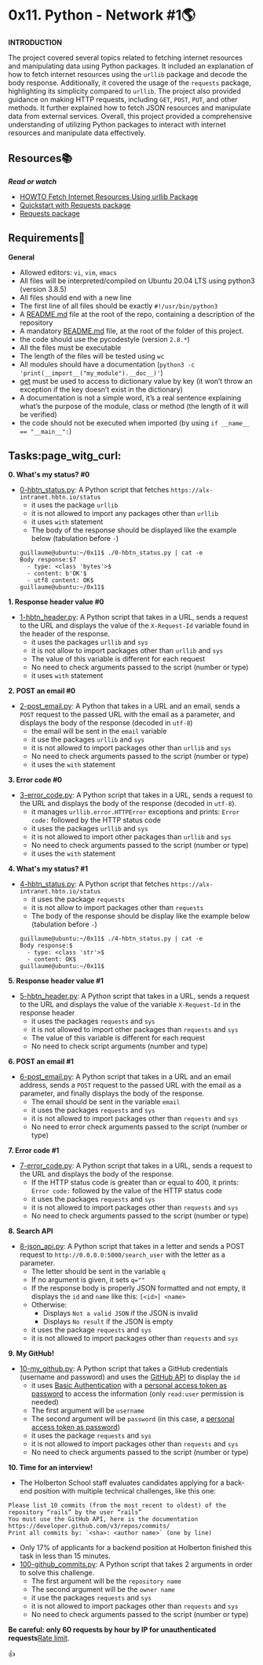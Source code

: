 # 0x11. Python - Network #1:earth_americas:

**INTRODUCTION**

The project covered several topics related to fetching internet resources and manipulating data using Python packages. It included an explanation of how to fetch internet resources using the `urllib` package and decode the body response. Additionally, it covered the usage of the `requests` package, highlighting its simplicity compared to `urllib`. The project also provided guidance on making HTTP requests, including `GET`, `POST`, `PUT`, and other methods. It further explained how to fetch JSON resources and manipulate data from external services. Overall, this project provided a comprehensive understanding of utilizing Python packages to interact with internet resources and manipulate data effectively.

## Resources:books:
***Read or watch***
- [HOWTO Fetch Internet Resources Using urllib Package](https://docs.python.org/3/howto/urllib2.html)
- [Quickstart with Requests package](https://requests.readthedocs.io/en/latest/)
- [Requests package](https://pypi.org/project/requests/)

## Requirements:pushpin:

**General**
- Allowed editors: `vi`, `vim`, `emacs`
- All files will be interpreted/compiled on Ubuntu 20.04 LTS using python3 (version 3.8.5)
- All files should end with a new line
- The first line of all files should be exactly `#!/usr/bin/python3`
- A [README.md](../README.md) file at the root of the repo, containing a description of the repository
- A mandatory [README.md](./README.md) file, at the root of the folder of this project.
- the code should use the pycodestyle (version `2.8.*`)
- All the files must be executable
- The length of the files will be tested using `wc`
- All modules should have a documentation (`python3 -c 'print(__import__("my_module").__doc__)'`)
- [get](https://docs.python.org/3.4/library/stdtypes.html#dict.get) must be used to access to dictionary value by key (it won’t throw an exception if the key doesn’t exist in the dictionary)
- A documentation is not a simple word, it’s a real sentence explaining what’s the purpose of the module, class or method (the length of it will be verified)
- the code should not be executed when imported (by using `if __name__ == "__main__":`)

## Tasks:page_witg_curl:

**0. What's my status? #0**
- [0-hbtn_status.py](./0-hbtn_status.py): A Python script that fetches `https://alx-intranet.hbtn.io/status`
  - it uses the package `urllib`
  - it is not allowed to import any packages other than `urllib`
  - it uses `with` statement
  - The body of the response should be displayed like the example below (tabulation before `-`)
  ```
  guillaume@ubuntu:~/0x11$ ./0-hbtn_status.py | cat -e
  Body response:$7
    - type: <class 'bytes'>$
    - content: b'OK'$
    - utf8 content: OK$
  guillaume@ubuntu:~/0x11$
  ```
**1. Response header value #0**
- [1-hbtn_header.py](./1-hbtn_header.py): A Python script that takes in a URL, sends a request to the URL and displays the value of the `X-Request-Id` variable found in the header of the response.
  - it uses the packages `urllib` and `sys`
  - it is not allow to import packages other than `urllib` and `sys`
  - The value of this variable is different for each request
  - No need to check arguments passed to the script (number or type)
  - it uses `with` statement

**2. POST an email #0**
- [2-post_email.py](./2-post_email.py): A Python that takes in a URL and an email, sends a `POST` request to the passed URL with the email as a parameter, and displays the body of the response (decoded in `utf-8`)
  - the email will be sent in the `email` variable
  - it use the packages `urllib` and `sys`
  - it is not allowed to import packages other than `urllib` and `sys`
  - No need to check arguments passed to the script (number or type)
  - it uses the `with` statement

**3. Error code #0**
- [3-error_code.py](./3-error_code.py): A Python script that takes in a URL, sends a request to the URL and displays the body of the response (decoded in `utf-8`).
  - it manages `urllib.error.HTTPError` exceptions and prints: `Error code:` followed by the HTTP status code
  - it uses the packages `urllib` and `sys`
  - it is not allowed to import other packages than `urllib` and `sys`
  - No need to check arguments passed to the script (number or type)
  - it uses the `with` statement

**4. What's my status? #1**
- [4-hbtn_status.py](./4-hbtn_status.py): A Python script that fetches `https://alx-intranet.hbtn.io/status`
  - it uses the package `requests`
  - it is not allow to import packages other than `requests`
  - The body of the response should be display like the example below (tabulation before `-`)
  ```
  guillaume@ubuntu:~/0x11$ ./4-hbtn_status.py | cat -e
  Body response:$
    - type: <class 'str'>$
    - content: OK$
  guillaume@ubuntu:~/0x11$ 
  ```

**5. Response header value #1**
- [5-hbtn_header.py](./5-hbtn_header.py): A Python script that takes in a URL, sends a request to the URL and displays the value of the variable `X-Request-Id` in the response header
  - it uses the packages `requests` and `sys`
  - it is not allowed to import other packages than `requests` and `sys`
  - The value of this variable is different for each request
  - No need to check script arguments (number and type)

**6. POST an email #1**
- [6-post_email.py](./6-post_email.py): A Python script that takes in a URL and an email address, sends a `POST` request to the passed URL with the email as a parameter, and finally displays the body of the response.
  - The email should be sent in the variable `email`
  - it uses the packages `requests` and `sys`
  - it is not allowed to import packages other than `requests` and `sys`
  - No need to error check arguments passed to the script (number or type)

**7. Error code #1**
- [7-error_code.py](./7-error_code.py): A Python script that takes in a URL, sends a request to the URL and displays the body of the response.
  - If the HTTP status code is greater than or equal to 400, it prints: `Error code:` followed by the value of the HTTP status code
  - it uses the packages `requests` and `sys`
  - it is not allowed to import packages other than `requests` and `sys`
  - No need to check arguments passed to the script (number or type)

**8. Search API**
- [8-json_api.py](./8-json_api.py): A Python script that takes in a letter and sends a POST request to `http://0.0.0.0:5000/search_user` with the letter as a parameter.
  - The letter should be sent in the variable `q`
  - If no argument is given, it sets `q=""`
  - If the response body is properly JSON formatted and not empty, it displays the `id` and `name` like this: `[<id>] <name>`
  - Otherwise:
    - Displays `Not a valid JSON` if the JSON is invalid
    - Displays `No result` if the JSON is empty
  - it uses the package `requests` and `sys`
  - it is not allowed to import packages other than `requests` and `sys` 

**9. My GitHub!**
- [10-my_github.py](./10-my_github.py): A Python script that takes a GitHub credentials (username and password) and uses the [GitHub API](https://docs.github.com/en/rest/users?apiVersion=2022-11-28) to display the `id`
  - it uses [Basic Authentication](https://docs.github.com/en/rest/overview/authenticating-to-the-rest-api?apiVersion=2022-11-28) with a [personal access token as password](https://docs.github.com/en/authentication/keeping-your-account-and-data-secure/creating-a-personal-access-token) to access the information (only `read:user` permission is needed)
  - The first argument will be `username`
  - The second argument will be `password` (in this case, a [personal access token as password](https://docs.github.com/en/authentication/keeping-your-account-and-data-secure/creating-a-personal-access-token))
  - it uses the package `requests` and `sys`
  - it is not allowed to import packages other than `requests` and `sys`
  - No need to check arguments passed to the script (number or type)

**10. Time for an interview!**
- The Holberton School staff evaluates candidates applying for a back-end position with multiple technical challenges, like this one:
```
Please list 10 commits (from the most recent to oldest) of the repository “rails” by the user “rails”
You must use the GitHub API, here is the documentation https://developer.github.com/v3/repos/commits/
Print all commits by: `<sha>: <author name>` (one by line)
```
- Only 17% of applicants for a backend position at Holberton finished this task in less than 15 minutes.
- [100-github_commits.py](./100-github_commits.py): A Python script that takes 2 arguments in order to solve this challenge.
  - The first argument will be the `repository name`
  - The second argument will be the `owner name`
  - it use the packages `requests` and `sys`
  - it is not allowed to import packages other than `requests` and `sys`
  - No need to check arguments passed to the script (number or type)

**Be careful: only 60 requests by hour by IP for unauthenticated requests**[Rate limit](https://docs.github.com/en/rest?apiVersion=2022-11-28).

   :+1:

